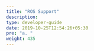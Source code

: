 ```yaml
---
title: "ROS Support"
description:
type: developer-guide
date: 2019-10-25T12:54:26+05:30
pre: "a. "
weight: 435
---
```


